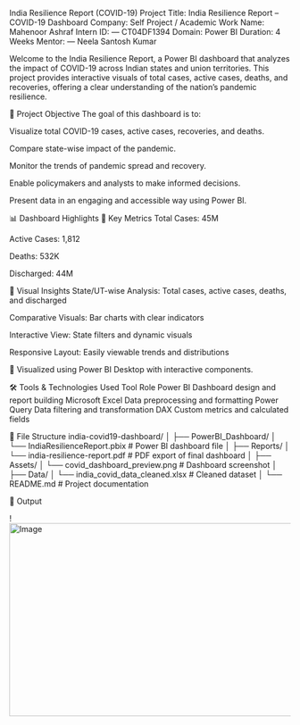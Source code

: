 India Resilience Report (COVID-19)
Project Title: India Resilience Report – COVID-19 Dashboard
Company: Self Project / Academic Work
Name: Mahenoor Ashraf
Intern ID: — CT04DF1394
Domain: Power BI
Duration: 4 Weeks
Mentor: — Neela Santosh Kumar

Welcome to the India Resilience Report, a Power BI dashboard that analyzes the impact of COVID-19 across Indian states and union territories. This project provides interactive visuals of total cases, active cases, deaths, and recoveries, offering a clear understanding of the nation’s pandemic resilience.

📌 Project Objective
The goal of this dashboard is to:

Visualize total COVID-19 cases, active cases, recoveries, and deaths.

Compare state-wise impact of the pandemic.

Monitor the trends of pandemic spread and recovery.

Enable policymakers and analysts to make informed decisions.

Present data in an engaging and accessible way using Power BI.

📊 Dashboard Highlights
🔹 Key Metrics
Total Cases: 45M

Active Cases: 1,812

Deaths: 532K

Discharged: 44M

🔹 Visual Insights
State/UT-wise Analysis: Total cases, active cases, deaths, and discharged

Comparative Visuals: Bar charts with clear indicators

Interactive View: State filters and dynamic visuals

Responsive Layout: Easily viewable trends and distributions

📍 Visualized using Power BI Desktop with interactive components.

🛠 Tools & Technologies Used
Tool	Role
Power BI	Dashboard design and report building
Microsoft Excel	Data preprocessing and formatting
Power Query	Data filtering and transformation
DAX	Custom metrics and calculated fields

📁 File Structure
india-covid19-dashboard/
│
├── PowerBI_Dashboard/
│ └── IndiaResilienceReport.pbix # Power BI dashboard file
│
├── Reports/
│ └── india-resilience-report.pdf # PDF export of final dashboard
│
├── Assets/
│ └── covid_dashboard_preview.png # Dashboard screenshot
│
├── Data/
│ └── india_covid_data_cleaned.xlsx # Cleaned dataset
│
└── README.md # Project documentation


📁 Output

!<img width="616" height="346" alt="Image" src="https://github.com/user-attachments/assets/94719bd5-1c6a-4e09-bde2-0f3cab3e6853" />








